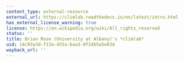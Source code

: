 ```yaml
---
content_type: external-resource
external_url: https://climlab.readthedocs.io/en/latest/intro.html
has_external_license_warning: true
license: https://en.wikipedia.org/wiki/All_rights_reserved
status: ''
title: Brian Rose (University at Albany)'s *climlab*
uid: 14c93a3d-f13a-455a-baa3-8f24b5a5e83d
wayback_url: ''
---
```

